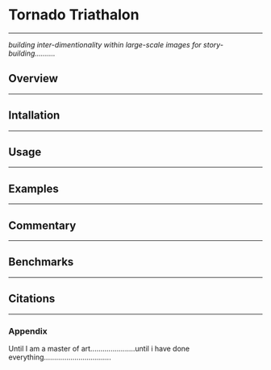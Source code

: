 # Tornado Triathalon
---
*building inter-dimentionality within large-scale images for story-building..........*


## Overview
---
## Intallation
---
## Usage
---
## Examples

---
## Commentary
---
## Benchmarks
---
## Citations
---
### Appendix

Until I am a master of art......................until i have done everything.................................


